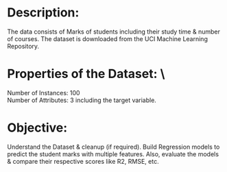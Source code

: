 # Description:
The data consists of Marks of students including their study time & number of courses. The dataset is downloaded from the UCI Machine Learning Repository.

# Properties of the Dataset: \
Number of Instances: 100\
Number of Attributes: 3 including the target variable.

# Objective:
Understand the Dataset & cleanup (if required).
Build Regression models to predict the student marks with multiple features.
Also, evaluate the models & compare their respective scores like R2, RMSE, etc.
